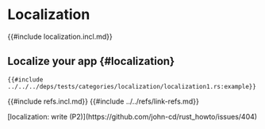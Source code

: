 # Localization

{{#include localization.incl.md}}

## Localize your app {#localization}

```rust,editable
{{#include ../../../deps/tests/categories/localization/localization1.rs:example}}
```

{{#include refs.incl.md}}
{{#include ../../refs/link-refs.md}}

<div class="hidden">
[localization: write (P2)](https://github.com/john-cd/rust_howto/issues/404)
</div>
